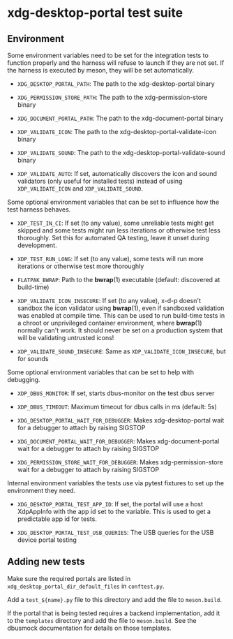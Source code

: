 xdg-desktop-portal test suite
=============================

## Environment

Some environment variables need to be set for the integration tests to function
properly and the harness will refuse to launch if they are not set. If the
harness is executed by meson, they will be set automatically.

* `XDG_DESKTOP_PORTAL_PATH`: The path to the xdg-desktop-portal binary

* `XDG_PERMISSION_STORE_PATH`: The path to the xdg-permission-store binary

* `XDG_DOCUMENT_PORTAL_PATH`: The path to the xdg-document-portal binary

* `XDP_VALIDATE_ICON`: The path to the xdg-desktop-portal-validate-icon binary

* `XDP_VALIDATE_SOUND`: The path to the xdg-desktop-portal-validate-sound binary

* `XDP_VALIDATE_AUTO`: If set, automatically discovers the icon and sound
    validators (only useful for installed tests) instead of using
    `XDP_VALIDATE_ICON` and `XDP_VALIDATE_SOUND`.

Some optional environment variables that can be set to influence how the test
harness behaves.

* `XDP_TEST_IN_CI`: If set (to any value), some unreliable tests might get
    skipped and some tests might run less iterations or otherwise test less
    thoroughly.
    Set this for automated QA testing, leave it unset during development.

* `XDP_TEST_RUN_LONG`: If set (to any value), some tests will run more
    iterations or otherwise test more thoroughly

* `FLATPAK_BWRAP`: Path to the **bwrap**(1) executable
    (default: discovered at build-time)

* `XDP_VALIDATE_ICON_INSECURE`: If set (to any value), x-d-p doesn't
    sandbox the icon validator using **bwrap**(1), even if sandboxed
    validation was enabled at compile time.
    This can be used to run build-time tests in a chroot or unprivileged
    container environment, where **bwrap**(1) normally can't work.
    It should never be set on a production system that will be validating
    untrusted icons!

* `XDP_VALIDATE_SOUND_INSECURE`: Same as `XDP_VALIDATE_ICON_INSECURE`,
    but for sounds

Some optional environment variables that can be set to help with debugging.

* `XDP_DBUS_MONITOR`: If set, starts dbus-monitor on the test dbus server

* `XDP_DBUS_TIMEOUT`: Maximum timeout for dbus calls in ms (default: 5s)

* `XDG_DESKTOP_PORTAL_WAIT_FOR_DEBUGGER`: Makes xdg-desktop-portal wait for
    a debugger to attach by raising SIGSTOP

* `XDG_DOCUMENT_PORTAL_WAIT_FOR_DEBUGGER`: Makes xdg-document-portal wait
    for a debugger to attach by raising SIGSTOP

* `XDG_PERMISSION_STORE_WAIT_FOR_DEBUGGER`: Makes xdg-permission-store wait
    for a debugger to attach by raising SIGSTOP

Internal environment variables the tests use via pytest fixtures to set up the
environment they need.

* `XDG_DESKTOP_PORTAL_TEST_APP_ID`: If set, the portal will use a host
    XdpAppInfo with the app id set to the variable. This is used to get a
    predictable app id for tests.

* `XDG_DESKTOP_PORTAL_TEST_USB_QUERIES`: The USB queries for the USB device
    portal testing

## Adding new tests

Make sure the required portals are listed in
`xdg_desktop_portal_dir_default_files` in `conftest.py`.

Add a `test_${name}.py` file to this directory and add the file to
`meson.build`.

If the portal that is being tested requires a backend implementation, add
it to the `templates` directory and add the file to `meson.build`. See the
dbusmock documentation for details on those templates.
